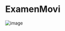# ExamenMovi

![image](https://github.com/user-attachments/assets/3a301a64-eab6-4e38-a31b-f5b9e82fa2ea)


